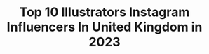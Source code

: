 ---
title: Top 10 Illustrators Instagram Influencers In United Kingdom in 2023
description: >-
  Find top illustrators Instagram influencers in United Kingdom in 2023. Most popular hashtags: #illustration #art #artist #painting.
platform: Instagram
hits: 373
text_top: Discover the most popular Instagram accounts on inBeat.
text_bottom: Our database holds 373 Instagram influencers like this in United Kingdom for you to work with.
profiles:
  - username: "court_ney_9090"
    fullname: >-
      C D
    bio: >-
      Computer Programmer and Illustrator. Husband @gideonmd Owner of @papaya_paradise00 🇿🇦 >>>🇬🇧
    location: "United Kingdom"
    followers: 24283
    engagement: 884
    commentsToLikes: 0.027060
    id: ckaowkp5s9cld0i78xxrcu537
    verified: false
    hashtags: "#boohoo, #londontraveler, #beautymakeup, #londontravelphotographer"
  - username: "iamdamiancampbell"
    fullname: >-
      DAMIAN C
    bio: >-
      DESIGNER / ILLUSTRATOR / CREATIVE⁣⁣ Previously at Ralph and Russo and ⁣⁣ Alexander McQueen. ⁣ I DRAW ALL THE CLOTHES I WEAR
    location: "United Kingdom"
    followers: 9346
    engagement: 735
    commentsToLikes: 0.223390
    id: ckap3b9s62by70i7819ytd2vz
    verified: false
    hashtags: "#mensblog, #discoverunder10k, #londonfashion, #illustrationartist"
  - username: "jodiemuirart"
    fullname: >-
      
    bio: >-
      Freelance Illustrator. Currently working in comics Peddling Romantic Doom & Gloom. Email only for all business enquiries. ☽ Prints ⤵
    location: "United Kingdom"
    followers: 28925
    engagement: 1617
    commentsToLikes: 0.017311
    id: ck5c6y1zu6fse0i11wwtjyaip
    verified: false
    hashtags: "#illustration, #art, #digitalpainting, #gothicart"
  - username: "zz_fashion_illustrator"
    fullname: >-
      ZHENYA.Z
    bio: >-
      Artist & illustrator: Exhibitions ACID GALLERY, HAZE GALLERY, LFW, CondeNast, Loreal Paris, Revlon & others ⠀ school @online_fashion_illustration
    location: "United Kingdom"
    followers: 50430
    engagement: 382
    commentsToLikes: 0.043013
    id: ck0tts87u43nv0i19dc0ipznf
    verified: false
    hashtags: "#portraitdrawing, #fashiongallery, #365days, #fashionsketch"
  - username: "nataliejaynewarren"
    fullname: >-
      𝕹𝖆𝖙𝖆𝖑𝖎𝖊 𝖂𝖆𝖗𝖗𝖊𝖓
    bio: >-
      Graphic Designer @kytecreative Artist/illustrator @sassandsorcerydesigns Personal Trainer @foxhoundfitness Book a free consultation below 💪🏼
    location: "United Kingdom"
    followers: 8199
    engagement: 920
    commentsToLikes: 0.042410
    id: ck9hbfmjsgm410j78hw8vzykb
    verified: false
    hashtags: "#nutrition, #progress, #gymlife, #design"
  - username: "tuula_rose"
    fullname: >-
      𝐓 𝐔 𝐔 𝐋 𝐀   𝐑 𝐎 𝐒 𝐄
    bio: >-
      Fashion & beauty Creator, Illustrator & Artist Artwork: @tuularoseartwork / @la_ligne_ Contact: bambi@thebookingproject.com @thebookingproject
    location: "United Kingdom"
    followers: 32916
    engagement: 256
    commentsToLikes: 0.046940
    id: ck6u6kalug32n0j71lhv02z2p
    verified: false
    hashtags: "#reels, #stylingreel, #fashionreels, #autumnstyling"
  - username: "yuschav"
    fullname: >-
      Yuschav Arly
    bio: >-
      Illustrator | Bali Represented by JSR Agency London @jsragency yuschav@gmail.com
    location: "United Kingdom"
    followers: 18147
    engagement: 756
    commentsToLikes: 0.015744
    id: ck5q1a21y9zu30i11bq0qftpw
    verified: false
    hashtags: "#illustrationartists, #madewithwacom, #cintiq, #portraitillustration"
  - username: "ollypike"
    fullname: >-
      Olly Pike
    bio: >-
      💼 Director & 🦄 CEU of @popnollyuk 📖 Children’s Author 🎨 Illustrator 🎥 Youtuber ✉️ olly@popnolly.com 👤He/Him/His
    location: "United Kingdom"
    followers: 13511
    engagement: 619
    commentsToLikes: 0.032896
    id: ck0w3pmqwumg30i19gnwal9ce
    verified: true
    hashtags: "#gay, #lgbtbooks, #love, #pridemonth"
  - username: "ratbeef"
    fullname: >-
      Amy Siobhan Walsh
    bio: >-
      Illustrator rodent from the arsehole of Southeast London
    location: "United Kingdom"
    followers: 20186
    engagement: 632
    commentsToLikes: 0.065173
    id: ck15qpwyp42rq0i199xi1xktf
    verified: false
    hashtags: "#linedrawing, #movieart, #illustrationart, #ladieswhodesign"
  - username: "abigailburch"
    fullname: >-
      Abigail Burch Illustration✨
    bio: >-
      🐊👛🐖💄🐩 👜 Animals, but make them fashion ✏️ Illustrator based in London ✨ Shop via link below 💌 Email me to work together 👀 ©️ Abigail Burch 2020
    location: "United Kingdom"
    followers: 7394
    engagement: 1338
    commentsToLikes: 0.084943
    id: ck9wden81fazr0j7826japjo6
    verified: false
    hashtags: "#creativegalgang, #kidlitartist, #illustrazioni, #illustraforlife"
---